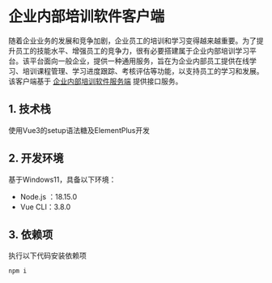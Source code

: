 # 企业内部培训软件客户端

随着企业业务的发展和竞争加剧，企业员工的培训和学习变得越来越重要。为了提升员工的技能水平、增强员工的竞争力，很有必要搭建属于企业内部培训学习平台。该平台面向一般企业，提供一种通用服务，旨在为企业内部员工提供在线学习、培训课程管理、学习进度跟踪、考核评估等功能，以支持员工的学习和发展。该客户端基于 [企业内部培训软件服务端](https://github.com/organwalk/training-server) 提供接口服务。

## 1. 技术栈

使用Vue3的setup语法糖及ElementPlus开发

## 2. 开发环境

基于Windows11，具备以下环境：

- Node.js ：18.15.0
- Vue CLI：3.8.0

## 3. 依赖项

执行以下代码安装依赖项

```shell
npm i 
```

